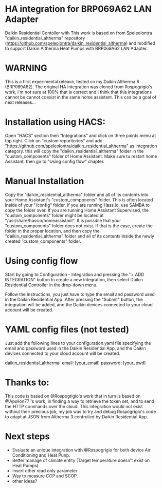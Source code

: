 # HA integration for BRP069A62 LAN Adapter

Daikin Residential Contoller with 
This work is based on from Speleolontra "daikin_residential_altherma" repository (https://github.com/speleolontra/daikin_residential_altherma) and modified to support Daikin Altherma Heat Pumps with BRP069A62 LAN Adapter.

# WARNING
This is a first experimental release, tested on my Daikin Altherma R (BRP069A62).
The original HA Integration was cloned from Rospogrigio's work, i'm not sure at 100% that is correct and i think that this integrations cannot be cannot coexist in the same home assistant. This can be a goal of next releases...

# Installation using HACS:

Open "HACS" section then "Integrations" and click on three points menu at top right. Click on "custom reporitories" and add "https://github.com/speleolontra/daikin_residential_altherma" as integration category.
this will copy the "daikin_residential_altherma" folder in the "custom_components" folder of Home Assistant.
Make sure tu restart home Assistant, then go to "Using config flow" chapter.

# Manual Installation

Copy the "daikin_residential_altherma" folder and all of its contents into your Home Assistant's "custom_components" folder. This is often located inside of your "/config" folder. If you are running Hass.io, use SAMBA to copy the folder over. If you are running Home Assistant Supervised, the "custom_components" folder might be located at "/usr/share/hassio/homeassistant". It is possible that your "custom_components" folder does not exist. If that is the case, create the folder in the proper location, and then copy the "daikin_residential_altherma" folder and all of its contents inside the newly created "custom_components" folder.

# Using config flow

Start by going to Configuration - Integration and pressing the "+ ADD INTEGRATION" button to create a new Integration, then select Daikin Residential Controller in the drop-down menu.

Follow the instructions, you just have to type the email and password used in the Daikin Residential App. After pressing the "Submit" button, the integration will be added, and the Daikin devices connected to your cloud account will be created.

# YAML config files (not tested)

Just add the following lines to your configuration.yaml file specifying the email and password used in the Daikin Residential App, and the Daikin devices connected to your cloud account will be created.


daikin_residential_altherma:
  email: [your_email]
  password: [your_pwd]



# Thanks to:

This code is based on @Rospogrigio's work that in turn is based on @Apollon77 's work, in finding a way to retrieve the token set, and to send the HTTP commands over the cloud. This integration would not exist without their precious job, my job was to try and debug Rospogrigio's code to adapt at JSON from Altherma 3 controlled by Daikin Residential App.

# Next steps

- Evaluate an unique integration with @Rospogrigio for both device Air Conditioning and Heat Punp.
- Better manage of climate entity (Target temperature doesn't exist on Heat Pumps)
- Insert other read only parameter
- Way to measure COP and SCOP.
- other ideas?